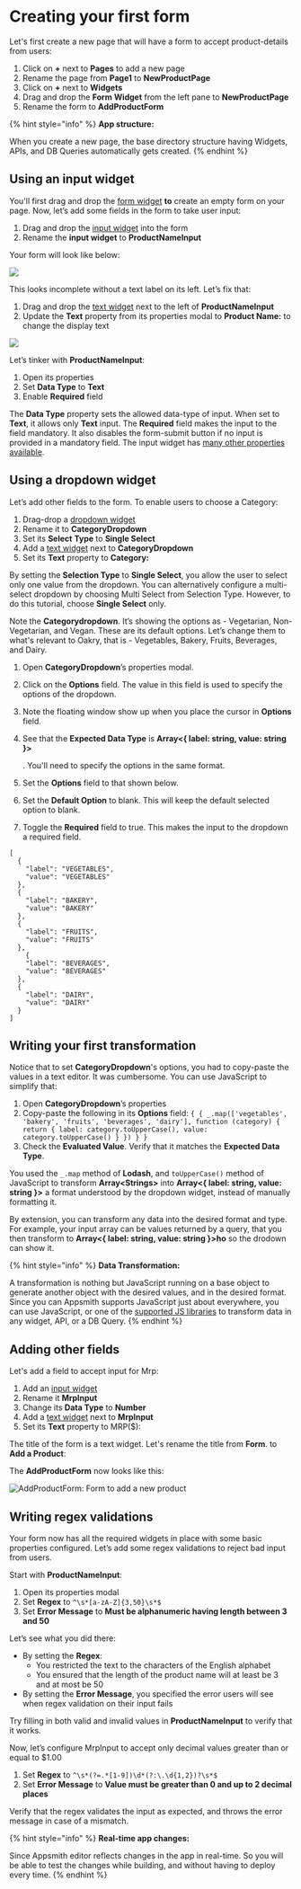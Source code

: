 # Creating your first form

Let's first create a new page that will have a form to accept product-details from users:

1. Click on **+** next to **Pages** to add a new page
2. Rename the page from **Page1** to **NewProductPage**
3. Click on **+** next to **Widgets**
4. Drag and drop the **Form** **Widget** from the left pane to **NewProductPage**
5. Rename the form to **AddProductForm**

{% hint style="info" %}
**App structure:**

When you create a new page, the base directory structure having Widgets, APIs, and DB Queries automatically gets created.
{% endhint %}

## Using an input widget

You'll first drag and drop the [form widget](https://docs.appsmith.com/widget-reference/form) **to** create an empty form on your page. Now, let’s add some fields in the form to take user input:

1. Drag and drop the [input widget](https://docs.appsmith.com/widget-reference/input) into the form
2. Rename the **input widget** to **ProductNameInput**

Your form will look like below:

![](https://lh3.googleusercontent.com/Tk7BK67XSWBJrxRbDT96FOdenI_3cIYAh-tqxDDURALgEwXM8xWCE2FbGK0nFXTA8rO67RW-SeZQx5Fl5pXjO-gGQbnlRS3xhXIfxgQnZQDer3P24M5GkuKL2I2BaeqhOfzidQ3_)

This looks incomplete without a text label on its left. Let’s fix that:

1. Drag and drop the [text widget](https://docs.appsmith.com/widget-reference/text) next to the left of **ProductNameInput**
2. Update the **Text** property from its properties modal to **Product Name:** to change the display text

![](https://lh4.googleusercontent.com/juoeTjj_IRV360wboG0iCuTIME0WgGhwhDHQ3RC6GwfKValSwb8oeYymHabyfO67wQKgyQ3o4gj-XOW3XVxN8P-N1_s5659GvUwVm60v66odwusqC9wBnuU3YANT9ZH4bdwY8JW-)

Let’s tinker with **ProductNameInput**:

1. Open its properties
2. Set **Data Type** to **Text** 
3. Enable **Required** field

The **Data Type** property sets the allowed data-type of input. When set to **Text**, it allows only **Text** input. The **Required** field makes the input to the field mandatory. It also disables the form-submit button if no input is provided in a mandatory field. The input widget has [many other properties available](https://docs.appsmith.com/widget-reference/input#properties).

## Using a dropdown widget

Let’s add other fields to the form. To enable users to choose a Category:

1. Drag-drop a [dropdown widget](https://docs.appsmith.com/widget-reference/dropdown)
2. Rename it to **CategoryDropdown**
3. Set its **Select** **Type** to **Single Select**
4. Add a [text widget](https://docs.appsmith.com/widget-reference/text) next to **CategoryDropdown** 
5. Set its **Text** property to **Category:**

By setting the **Selection Type** to **Single Select**, you allow the user to select only one value from the dropdown. You can alternatively configure a multi-select dropdown by choosing Multi Select from Selection Type. However, to do this tutorial, choose **Single Select** only.

Note the **Categorydropdown**. It’s showing the options as - Vegetarian, Non-Vegetarian, and Vegan. These are its default options. Let’s change them to what's relevant to Oakry, that is - Vegetables, Bakery, Fruits, Beverages, and Dairy.

1. Open **CategoryDropdown**’s properties modal.
2. Click on the **Options** field. The value in this field is used to specify the options of the dropdown.
3. Note the floating window show up when you place the cursor in **Options** field.
4. See that the **Expected Data Type** is **Array&lt;{ label: string, value: string }&gt;**

   . You'll need to specify the options in the same format.

5. Set the **Options** field to that shown below.
6. Set the **Default Option** to blank. This will keep the default selected option to blank.
7. Toggle the **Required** field to true. This makes the input to the dropdown a required field.

```text
[
  {
    "label": "VEGETABLES",
    "value": "VEGETABLES"
  },
  {
    "label": "BAKERY",
    "value": "BAKERY"
  },
  {
    "label": "FRUITS",
    "value": "FRUITS"
  },
    {
    "label": "BEVERAGES",
    "value": "BEVERAGES"
  },
  {
    "label": "DAIRY",
    "value": "DAIRY"
  }
]
```

## Writing your first transformation

Notice that to set **CategoryDropdown**'s options, you had to copy-paste the values in a text editor. It was cumbersome. You can use JavaScript to simplify that:

1. Open **CategoryDropdown**’s properties
2. Copy-paste the following in its **Options** field: `{ { _.map(['vegetables', 'bakery', 'fruits', 'beverages', 'dairy'], function (category) { return { label: category.toUpperCase(), value: category.toUpperCase() } }) } }`
3. Check the **Evaluated Value**. Verify that it matches the **Expected Data Type**.

You used the `_.map` method of **Lodash**, and `toUpperCase()` method of JavaScript to transform **Array&lt;Strings&gt;** into **Array&lt;{ label: string, value: string }&gt;** a format understood by the dropdown widget, instead of manually formatting it.

By extension, you can transform any data into the desired format and type. For example, your input array can be values returned by a query, that you then transform to **Array&lt;{ label: string, value: string }&gt;ho** so the drodown can show it.

{% hint style="info" %}
**Data Transformation:**

A transformation is nothing but JavaScript running on a base object to generate another object with the desired values, and in the desired format. Since you can Appsmith supports JavaScript just about everywhere, you can use JavaScript, or one of the [supported JS libraries](https://docs.appsmith.com/core-concepts/connecting-ui-and-logic/working-with-js-libraries#included-js-libraries) to transform data in any widget, API, or a DB Query.
{% endhint %}

## Adding other fields

Let's add a field to accept input for Mrp:

1. Add an [input widget](https://docs.appsmith.com/widget-reference/input)
2. Rename it **MrpInput**
3. Change its **Data Type** to **Number**
4. Add a [text widget](https://docs.appsmith.com/widget-reference/text) next to **MrpInput** 
5. Set its **Text** property to MRP\($\):

The title of the form is a text widget. Let's rename the title from **Form**. to **Add a Product**:

The **AddProductForm** now looks like this:

![AddProductForm: Form to add a new product](../../.gitbook/assets/image%20%281%29%20%281%29%20%281%29%20%282%29%20%282%29%20%282%29%20%283%29%20%283%29%20%281%29.png)

## Writing regex validations

Your form now has all the required widgets in place with some basic properties configured. Let’s add some regex validations to reject bad input from users.

Start with **ProductNameInput**:

1. Open its properties modal 
2. Set **Regex** to `^\s*[a-zA-Z]{3,50}\s*$`
3. Set **Error Message** to **Must be alphanumeric having length between 3 and 50**

Let’s see what you did there:

* By setting the **Regex**: 
  * You restricted the text to the characters of the English alphabet
  * You ensured that the length of the product name will at least be 3 and at most be 50
* By setting the **Error Message**, you specified the error users will see when regex validation on their input fails

Try filling in both valid and invalid values in **ProductNameInput** to verify that it works.

Now, let’s configure MrpInput to accept only decimal values greater than or equal to $1.00

1. Set **Regex** to `^\s*(?=.*[1-9])\d*(?:\.\d{1,2})?\s*$`
2. Set **Error Message** to **Value must be greater than 0 and up to 2 decimal places**

Verify that the regex validates the input as expected, and throws the error message in case of a mismatch.

{% hint style="info" %}
**Real-time app changes:**

Since Appsmith editor reflects changes in the app in real-time. So you will be able to test the changes while building, and without having to deploy every time.
{% endhint %}

